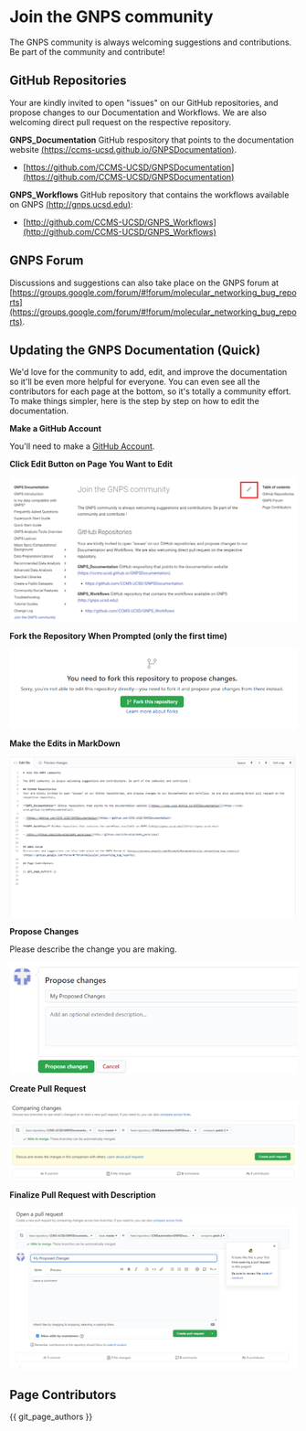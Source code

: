# Join the GNPS community

The GNPS community is always welcoming suggestions and contributions. Be part of the community and contribute!

## GitHub Repositories
Your are kindly invited to open "issues" on our GitHub repositories, and propose changes to our Documentation and Workflows. We are also welcoming direct pull request on the respective repository.

**GNPS_Documentation** GitHub respository that points to the documentation website [(https://ccms-ucsd.github.io/GNPSDocumentation)](https://ccms-ucsd.github.io/GNPSDocumentation).

- [https://github.com/CCMS-UCSD/GNPSDocumentation](https://github.com/CCMS-UCSD/GNPSDocumentation)

**GNPS_Workflows** GitHub repository that contains the workflows available on GNPS [(http://gnps.ucsd.edu)](http://gnps.ucsd.edu):

- [http://github.com/CCMS-UCSD/GNPS_Workflows](http://github.com/CCMS-UCSD/GNPS_Workflows)


## GNPS Forum
Discussions and suggestions can also take place on the GNPS forum at [https://groups.google.com/forum/#!forum/molecular_networking_bug_reports](https://groups.google.com/forum/#!forum/molecular_networking_bug_reports).

## Updating the GNPS Documentation (Quick)

We'd love for the community to add, edit, and improve the documentation so it'll be even more helpful for everyone. You can even see all the contributors for each page at the bottom, so it's totally a community effort. To make things simpler, here is the step by step on how to edit the documentation. 

**Make a GitHub Account** 

You'll need to make a [GitHub Account](https://github.com/join).

**Click Edit Button on Page You Want to Edit**

![](img/edit-pages/edit_page.png)

**Fork the Repository When Prompted (only the first time)**

![](img/edit-pages/fork.png)

**Make the Edits in MarkDown**

![](img/edit-pages/edit_page2.png)

**Propose Changes**

Please describe the change you are making. 

![](img/edit-pages/propose.png)


**Create Pull Request**

![](img/edit-pages/create_pr.png)

**Finalize Pull Request with Description**

![](img/edit-pages/create_pr2.png)


## Page Contributors

{{ git_page_authors }}


